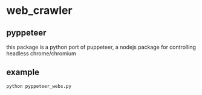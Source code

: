 # web_crawler
## pyppeteer
this package is a python port of puppeteer, a nodejs package for controlling headless chrome/chromium

## example
```python
python pyppeteer_webs.py
```